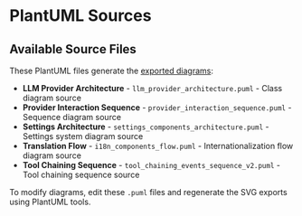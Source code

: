 # PlantUML Sources

## Available Source Files

These PlantUML files generate the [exported diagrams](../export/index.md):

- **LLM Provider Architecture** - `llm_provider_architecture.puml` - Class diagram source
- **Provider Interaction Sequence** - `provider_interaction_sequence.puml` - Sequence diagram source  
- **Settings Architecture** - `settings_components_architecture.puml` - Settings system diagram source
- **Translation Flow** - `i18n_components_flow.puml` - Internationalization flow diagram source
- **Tool Chaining Sequence** - `tool_chaining_events_sequence_v2.puml` - Tool chaining sequence source

To modify diagrams, edit these `.puml` files and regenerate the SVG exports using PlantUML tools.
